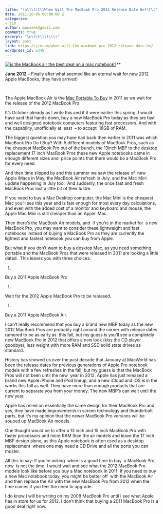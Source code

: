 ```yaml
---
title: "\n\t\t\t\tWhen Will The MacBook Pro 2012 Release Date Be?\t\t"
date: 2011-10-06 00:00:00 Z
categories:
- jim
author: macseek@gmail.com
comments: true
excerpt: "\n\t\t\t\t\t\t"
layout: post
link: https://jim.am/when-will-the-macbook-pro-2012-release-date-be/
wordpress_id: 5345
---
```


[![is the MacBook air the best deal on a mac notebook?](http://www.jim.am/wp-content/uploads/2011/07/Screen-Shot-2011-07-28-at-1.30.36-PM.png)](http://www.amazon.com/gp/product/B005CWHZP4/ref=as_li_ss_tl?ie=UTF8&tag=ramseeker-20&linkCode=as2&camp=217145&creative=399373&creativeASIN=B005CWHZP4)_**_




**June 2012** – Finally after what seemed like an eternal wait for new 2012 Apple MacBooks, they have arrived!




 




The Apple MacBook Air is the [Mac Portable To Buy](http://www.amazon.com/gp/product/B005CWHZP4/ref=as_li_ss_tl?ie=UTF8&tag=ramseeker-20&linkCode=as2&camp=217145&creative=399373&creativeASIN=B005CWHZP4) in 2011 as we wait for the release of the 2012 MacBook Pro




It’s October already as I write this and if it were earlier this spring, I would have said that hands down, buy a new MacBook Pro today as they are fast and well designed notebook computers featuring fast processors. And with the capability, unofficially at least  – to accept  16GB of RAM.




The biggest question you may have had back then earlier in 2011 was which MacBook Pro Do I Buy? With 5 different models of MacBook Pros, such as the cheapest MacBook Pro out of the bunch, the 13inch MBP to the desktop replacement 17 inch MacBook Pros these new Apple notebooks came in enough different sizes and  price points that there would be a MacBook Pro for every need.




And then time slipped by and this summer we saw the release of  new Apple iMacs in May, the MacBook Air refresh in July, and the Mac Mini update happening in July too.  And suddenly, the once fast and fresh MacBook Pros lost a little bit of their lustre.




If you need to buy a Mac Desktop computer, the Mac Mini is the cheapest Mac you’ll see this year and is fast enough for most every day calculations, and even with the added cost of a monitor and keyboard and mouse, the Apple Mac Mini is still cheaper than an Apple iMac.




Then there’s the MacBook Air models, and  if you’re in the market for  a new MacBook Pro, you may want to consider these lightweight and fast notebooks instead of buying a MacBook Pro as they are currently the lightest and fastest notebook you can buy from Apple.




But what if you don’t want to buy a desktop Mac, as you need something portable and the MacBook Pros that were released in 2011 are looking a little dated.  This leaves you with three choices:






  1. 



Buy a 2011 Apple MacBook Pro






  1. 



Wait for the 2012 Apple MacBook Pro to be released.






  1. 



Buy a 2011 Apple MacBook Air.




I can’t really recommend that you buy a brand new MBP today as the new 2012 MacBook Pros are probably right around the corner with release dates rumored to be as early as  this fall, but my guess is you’ll see a completely new MacBook Pro in 2012 that offers a new look (kiss the CD player goodbye), less weight with more RAM and SSD solid state drives as standard.




History has showed us over the past decade that January at MacWorld has been the release dates for previous generations of Apple Pro notebook models with a few refreshes in the fall, but my guess is that the MacBook Pros will not been until the new  year in 2012. Apple has just released a brand new Apple iPhone and iPod lineup, and a new iCloud and iOS is in the works this fall as well. They have more than enough products that are current to separate you from your money. The new MBP’s can wait until the new year.




Apple has relied on essentially the same design for their MacBook Pro and yes, they have made improvements in screen technology and thunderbolt parts, but it’s my opinion that the newer MacBook Pro versions will be souped up MacBook Air models.




One thought would be to offer a 13 inch and 15 inch MacBook Pro with faster processors and more RAM than the air models and leave the 17 inch MBP design alone, as this Apple notebook is often used as a desktop replacement  where one may need a CD Drive and all the ports you can muster.




All this to say: If you’re asking  when is a good time to buy  a MacBook Pro, now  is not the time. I would wait and see what the 2012 MacBook Pro models look like before you buy a Mac notebook in 2011. If you need to buy a new Mac notebook today, you might be better off  with the MacBook Air and then replace the Air with the new MacBook Pro from 2012 when the time comes if you feel the need to upgrade.




I do know I will be writing on my 2008 MacBook Pro until I see what Apple has in store for us for 2012. I don’t think that buying a 2011 MacBook Pro is a good deal right now.




 




 




 


		
